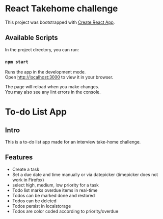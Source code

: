 # React Takehome challenge

This project was bootstrapped with [Create React App](https://github.com/facebook/create-react-app).

## Available Scripts

In the project directory, you can run:

### `npm start`

Runs the app in the development mode.\
Open [http://localhost:3000](http://localhost:3000) to view it in your browser.

The page will reload when you make changes.\
You may also see any lint errors in the console.

# To-do List App

## Intro

This is a to-do list app made for an interview take-home challenge.

## Features

- Create a task
- Set a due date and time manually or via datepicker (timepicker does not work in Firefox)
- select high, medium, low priority for a task
- Todo list marks overdue items in real-time
- Todos can be marked done and restored
- Todos can be deleted
- Todos persist in localstorage
- Todos are color coded according to priority/overdue
